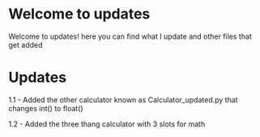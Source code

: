 # Welcome to updates 
Welcome to updates! here you can find what I update and other files that get added

# Updates
1.1 - Added the other calculator known as Calculator_updated.py that changes int() to float()

1.2 - Added the three thang calculator with 3 slots for math
